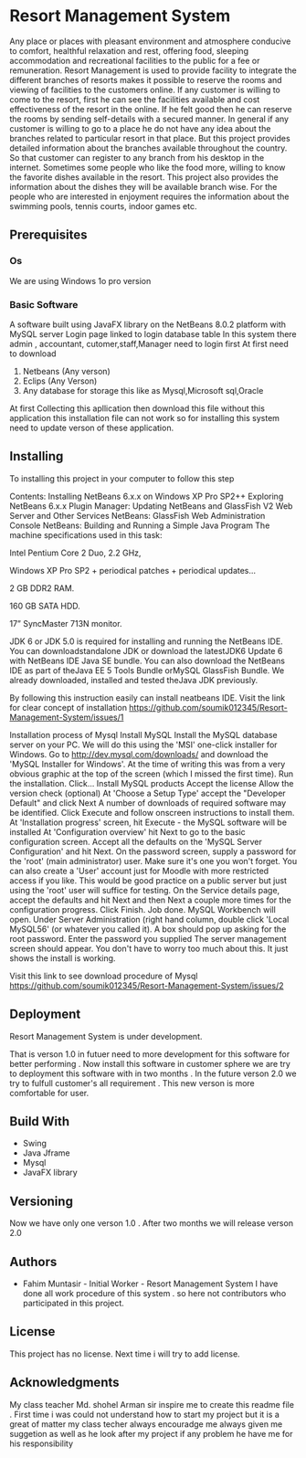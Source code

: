 # Resort Management System
Any place or places with pleasant environment and atmosphere conducive to comfort, healthful relaxation and rest, offering food, sleeping accommodation and recreational facilities to the public for a fee or remuneration. Resort Management is used to provide facility to integrate the different branches of resorts makes it possible to reserve the rooms and viewing of facilities to the customers online. If any customer is willing to come to the resort, first he can see the facilities available and cost effectiveness of the resort in the online. If he felt good then he can reserve the rooms by sending self-details with a secured manner. In general if any customer is willing to go to a place he do not have any idea about the branches related to particular resort in that place. But this project provides detailed information about the branches available throughout the country. So that customer can register to any branch from his desktop in the internet. Sometimes some people who like the food more, willing to know the favorite dishes available in the resort. This project also provides the information about the dishes they will be available branch wise. For the people who are interested in enjoyment requires the information about the swimming pools, tennis courts, indoor games etc.
## Prerequisites
### Os
We are using Windows 1o pro version
### Basic Software
A software built using JavaFX library on the NetBeans 8.0.2 platform with MySQL server
Login page linked to login database table
In this system there admin , accountant, cutomer,staff,Manager need to login first
At first need to download
1. Netbeans (Any verson)
2. Eclips (Any Verson)
3. Any database for storage this like as Mysql,Microsoft sql,Oracle

At first Collecting this apllication then download this file without this application this installation file can not work so for installing this system need to update verson of these application.
## Installing

To installing this project in your computer to follow this step

Contents:
Installing NetBeans 6.x.x on Windows XP Pro SP2++
Exploring NetBeans 6.x.x
Plugin Manager: Updating
NetBeans and GlassFish V2 Web Server and Other Services
NetBeans: GlassFish Web Administration Console
NetBeans: Building and Running a Simple Java Program
The machine specifications used in this task:

Intel Pentium Core 2 Duo, 2.2 GHz,

Windows XP Pro SP2 + periodical patches + periodical updates…

2 GB DDR2 RAM.

160 GB SATA HDD.

17” SyncMaster 713N monitor.

JDK 6 or JDK 5.0 is required for installing and running the NetBeans IDE. You can downloadstandalone JDK or download the latestJDK6 Update 6 with NetBeans IDE Java SE bundle. You can also download the NetBeans IDE as part of theJava EE 5 Tools Bundle orMySQL GlassFish Bundle. We already downloaded, installed and tested theJava JDK previously.

By following this instruction easily can install neatbeans IDE.
Visit the link for clear concept of installation  https://github.com/soumik012345/Resort-Management-System/issues/1

Installation process of Mysql
Install MySQL
Install the MySQL database server on your PC. We will do this using the 'MSI' one-click installer for Windows. Go to http://dev.mysql.com/downloads/ and download the 'MySQL Installer for Windows'. At the time of writing this was from a very obvious graphic at the top of the screen (which I missed the first time).
Run the installation. Click...
Install MySQL products
Accept the license
Allow the version check (optional)
At 'Choose a Setup Type' accept the "Developer Default" and click Next
A number of downloads of required software may be identified. Click Execute and follow onscreen instructions to install them.
At 'Installation progress' screen, hit Execute - the MySQL software will be installed
At 'Configuration overview' hit Next to go to the basic configuration screen.
Accept all the defaults on the 'MySQL Server Configuration' and hit Next.
On the password screen, supply a password for the 'root' (main administrator) user. Make sure it's one you won't forget. You can also create a 'User' account just for Moodle with more restricted access if you like. This would be good practice on a public server but just using the 'root' user will suffice for testing.
On the Service details page, accept the defaults and hit Next and then Next a couple more times for the configuration progress.
Click Finish. Job done.
MySQL Workbench will open. Under Server Administration (right hand column, double click 'Local MySQL56' (or whatever you called it). A box should pop up asking for the root password. Enter the password you supplied
The server management screen should appear. You don't have to worry too much about this. It just shows the install is working.

Visit this link to see download procedure of Mysql https://github.com/soumik012345/Resort-Management-System/issues/2

## Deployment

Resort Management System is under development.

That is verson 1.0 in futuer need to more development for this software for better performing . Now install this software in customer sphere we are try to deployment this software with in two months . In the future verson 2.0 we try to fulfull customer's all requirement . This new verson is more comfortable for user.

## Build With

+ Swing
+ Java Jframe
+ Mysql
+ JavaFX library

## Versioning
Now we have only one verson 1.0 . After two months we will release verson 2.0

## Authors
+ Fahim Muntasir - Initial Worker - Resort Management System
I have done all work procedure of this system . so here not contributors who participated in this project.

## License
This project has no license. Next time i will try to add license.

## Acknowledgments
My class teacher Md. shohel Arman sir inspire me to create this readme file . First time i was could not understand how to start my project but it is a great of matter my class techer always encouradge me always given me suggetion as well as he look after my project if any problem he have me for his responsibility



